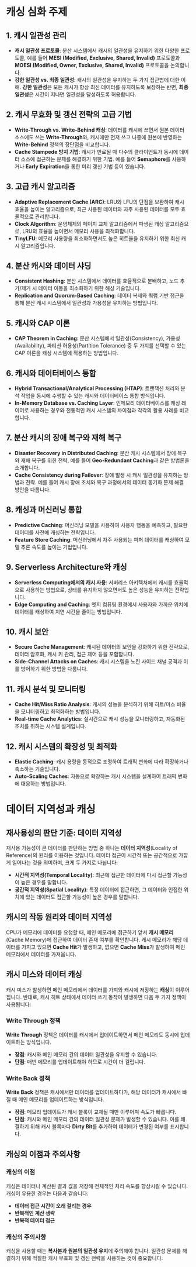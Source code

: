# 캐싱 심화 주제

## 1. 캐시 일관성 관리

- **캐시 일관성 프로토콜**: 분산 시스템에서 캐시의 일관성을 유지하기 위한 다양한 프로토콜, 예를 들어 **MESI (Modified, Exclusive, Shared, Invalid)** 프로토콜과 **MOESI (Modified, Owner, Exclusive, Shared, Invalid)** 프로토콜을 논의합니다.
- **강한 일관성 vs. 최종 일관성**: 캐시의 일관성을 유지하는 두 가지 접근법에 대한 이해. **강한 일관성**은 모든 캐시가 항상 최신 데이터를 유지하도록 보장하는 반면, **최종 일관성**은 시간이 지나면 일관성을 달성하도록 허용합니다.

## 2. 캐시 무효화 및 갱신 전략의 고급 기법

- **Write-Through vs. Write-Behind 캐싱**: 데이터를 캐시에 쓰면서 원본 데이터 소스에도 쓰는 **Write-Through**와, 캐시에만 먼저 쓰고 나중에 원본에 반영하는 **Write-Behind** 정책의 장단점을 비교합니다.
- **Cache Stampede 방지 기법**: 캐시가 만료될 때 다수의 클라이언트가 동시에 데이터 소스에 접근하는 문제를 해결하기 위한 기법. 예를 들어 **Semaphore**를 사용하거나 **Early Expiration**을 통한 미리 갱신 기법 등이 있습니다.

## 3. 고급 캐시 알고리즘

- **Adaptive Replacement Cache (ARC)**: LRU와 LFU의 단점을 보완하여 캐시 효율을 높이는 알고리즘으로, 최근 사용된 데이터와 자주 사용된 데이터를 모두 효율적으로 관리합니다.
- **Clock Algorithm**: 운영체제의 페이지 교체 알고리즘에서 파생된 캐싱 알고리즘으로, LRU의 효율을 높이면서 메모리 사용을 최적화합니다.
- **TinyLFU**: 메모리 사용량을 최소화하면서도 높은 히트율을 유지하기 위한 최신 캐시 알고리즘입니다.

## 4. 분산 캐시와 데이터 샤딩

- **Consistent Hashing**: 분산 시스템에서 데이터를 효율적으로 분배하고, 노드 추가/제거 시 데이터 이동을 최소화하기 위한 해싱 기술입니다.
- **Replication and Quorum-Based Caching**: 데이터 복제와 쿼럼 기반 접근을 통해 분산 캐시 시스템에서 일관성과 가용성을 유지하는 방법입니다.

## 5. 캐시와 CAP 이론

- **CAP Theorem in Caching**: 분산 시스템에서 일관성(Consistency), 가용성(Availability), 파티션 허용성(Partition Tolerance) 중 두 가지를 선택할 수 있는 CAP 이론을 캐싱 시스템에 적용하는 방법입니다.

## 6. 캐시와 데이터베이스 통합

- **Hybrid Transactional/Analytical Processing (HTAP)**: 트랜잭션 처리와 분석 작업을 동시에 수행할 수 있는 캐시와 데이터베이스 통합 방식입니다.
- **In-Memory Database vs. Caching Layer**: 인메모리 데이터베이스를 캐싱 레이어로 사용하는 경우와 전통적인 캐시 시스템의 차이점과 각각의 활용 사례를 비교합니다.

## 7. 분산 캐시의 장애 복구와 재해 복구

- **Disaster Recovery in Distributed Caching**: 분산 캐시 시스템에서 장애 복구와 재해 복구를 위한 전략, 예를 들어 **Geo-Redundant Caching**과 같은 방법론을 소개합니다.
- **Cache Consistency during Failover**: 장애 발생 시 캐시 일관성을 유지하는 방법과 전략. 예를 들어 캐시 장애 조치와 복구 과정에서의 데이터 동기화 문제 해결 방안을 다룹니다.

## 8. 캐싱과 머신러닝 통합

- **Predictive Caching**: 머신러닝 모델을 사용하여 사용자 행동을 예측하고, 필요한 데이터를 사전에 캐싱하는 전략입니다.
- **Feature Store Caching**: 머신러닝에서 자주 사용되는 피처 데이터를 캐싱하여 모델 추론 속도를 높이는 기법입니다.

## 9. Serverless Architecture와 캐싱

- **Serverless Computing에서의 캐시 사용**: 서버리스 아키텍처에서 캐시를 효율적으로 사용하는 방법으로, 상태를 유지하지 않으면서도 높은 성능을 유지하는 전략입니다.
- **Edge Computing and Caching**: 엣지 컴퓨팅 환경에서 사용자와 가까운 위치에 데이터를 캐싱하여 지연 시간을 줄이는 방법입니다.

## 10. 캐시 보안

- **Secure Cache Management**: 캐시된 데이터의 보안을 강화하기 위한 전략으로, 데이터 암호화, 캐시 키 관리, 접근 제어 등을 포함합니다.
- **Side-Channel Attacks on Caches**: 캐시 시스템을 노린 사이드 채널 공격과 이를 방어하기 위한 방법을 다룹니다.

## 11. 캐시 분석 및 모니터링

- **Cache Hit/Miss Ratio Analysis**: 캐시의 성능을 분석하기 위해 히트/미스 비율을 모니터링하고 최적화하는 방법입니다.
- **Real-time Cache Analytics**: 실시간으로 캐시 성능을 모니터링하고, 자동화된 조치를 취하는 시스템 설계입니다.

## 12. 캐시 시스템의 확장성 및 최적화

- **Elastic Caching**: 캐시 용량을 동적으로 조정하여 트래픽 변화에 따라 확장하거나 축소하는 기술입니다.
- **Auto-Scaling Caches**: 자동으로 확장하는 캐시 시스템을 설계하여 트래픽 변화에 대응하는 방법입니다.

# 데이터 지역성과 캐싱

## 재사용성의 판단 기준: 데이터 지역성

재사용 가능성이 큰 데이터를 판단하는 방법 중 하나는 **데이터 지역성**(Locality of Reference)의 원리를 이용하는 것입니다. 데이터 접근이 시간적 또는 공간적으로 가깝게 일어나는 것을 의미하며, 크게 두 가지로 나뉩니다:

- **시간적 지역성(Temporal Locality)**: 최근에 접근한 데이터에 다시 접근할 가능성이 높은 경우를 말합니다.
- **공간적 지역성(Spatial Locality)**: 특정 데이터에 접근하면, 그 데이터와 인접한 위치에 있는 데이터도 접근할 가능성이 높은 경우를 말합니다.

## 캐시의 작동 원리와 데이터 지역성

CPU가 메모리에 데이터를 요청할 때, 메인 메모리에 접근하기 앞서 **캐시 메모리**(Cache Memory)에 접근하여 데이터 존재 여부를 확인합니다. 캐시 메모리가 해당 데이터를 가지고 있으면 **Cache Hit**가 발생하고, 없으면 **Cache Miss**가 발생하여 메인 메모리에서 데이터를 가져옵니다.

## 캐시 미스와 데이터 캐싱

캐시 미스가 발생하면 메인 메모리에서 데이터를 가져와 캐시에 저장하는 **캐싱**이 이루어집니다. 반대로, 캐시 히트 상태에서 데이터 쓰기 동작이 발생하면 다음 두 가지 정책이 사용됩니다:

### Write Through 정책

**Write Through** 정책은 데이터를 캐시에서 업데이트하면서 메인 메모리도 동시에 업데이트하는 방식입니다.

- **장점**: 캐시와 메인 메모리 간의 데이터 일관성을 유지할 수 있습니다.
- **단점**: 매번 메모리를 업데이트해야 하므로 시간이 더 걸립니다.

### Write Back 정책

**Write Back** 정책은 캐시에서만 데이터를 업데이트하다가, 해당 데이터가 캐시에서 빠질 때 메인 메모리를 업데이트하는 방식입니다.

- **장점**: 메모리 업데이트가 캐시 블록이 교체될 때만 이루어져 속도가 빠릅니다.
- **단점**: 캐시와 메인 메모리 간의 데이터 일관성 문제가 발생할 수 있습니다. 이를 해결하기 위해 캐시 블록마다 **Dirty Bit**를 추가하여 데이터가 변경된 여부를 표시합니다.

## 캐싱의 이점과 주의사항

### 캐싱의 이점

캐싱은 데이터나 계산된 결과 값을 저장해 전체적인 처리 속도를 향상시킬 수 있습니다. 캐싱이 유용한 경우는 다음과 같습니다:

- **데이터 접근 시간이 오래 걸리는 경우**
- **반복적인 계산 생략**
- **반복적 데이터 접근**

### 캐싱의 주의사항

캐싱을 사용할 때는 **복사본과 원본의 일관성 유지**에 주의해야 합니다. 일관성 문제를 해결하기 위해 적절한 캐시 무효화 및 갱신 전략을 사용하는 것이 중요합니다.
